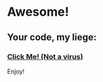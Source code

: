# Awesome!
## Your code, my liege:
### [Click Me! (Not a virus)](https://www.dndbeyond.com/marketplace/redeem-key/GIFT-69eb3ae0-9b72-474b-9e78-fff4dbea0d0a)
Enjoy!
